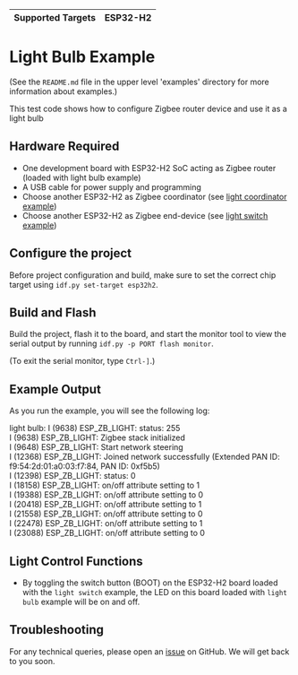 | Supported Targets | ESP32-H2 |
| ----------------- | -------- |

# Light Bulb Example 

(See the `README.md` file in the upper level 'examples' directory for more information about examples.)

This test code shows how to configure Zigbee router device and use it as a light bulb

## Hardware Required

* One development board with ESP32-H2 SoC acting as Zigbee router (loaded with light bulb example)
* A USB cable for power supply and programming
* Choose another ESP32-H2 as Zigbee coordinator (see [light coordinator example](../light_coordinator))
* Choose another ESP32-H2 as Zigbee end-device (see [light switch example](../light_switch))

## Configure the project

Before project configuration and build, make sure to set the correct chip target using `idf.py set-target esp32h2`.

## Build and Flash

Build the project, flash it to the board, and start the monitor tool to view the serial output by running `idf.py -p PORT flash monitor`.

(To exit the serial monitor, type ``Ctrl-]``.)

## Example Output

As you run the example, you will see the following log:

light bulb:
I (9638) ESP_ZB_LIGHT: status: 255  
I (9638) ESP_ZB_LIGHT: Zigbee stack initialized  
I (9648) ESP_ZB_LIGHT: Start network steering  
I (12368) ESP_ZB_LIGHT: Joined network successfully (Extended PAN ID: f9:54:2d:01:a0:03:f7:84, PAN ID: 0xf5b5)  
I (12398) ESP_ZB_LIGHT: status: 0  
I (18158) ESP_ZB_LIGHT: on/off attribute setting to 1  
I (19388) ESP_ZB_LIGHT: on/off attribute setting to 0  
I (20418) ESP_ZB_LIGHT: on/off attribute setting to 1  
I (21558) ESP_ZB_LIGHT: on/off attribute setting to 0  
I (22478) ESP_ZB_LIGHT: on/off attribute setting to 1  
I (23088) ESP_ZB_LIGHT: on/off attribute setting to 0  

## Light Control Functions

 * By toggling the switch button (BOOT) on the ESP32-H2 board loaded with the `light switch` example, the LED on this board loaded with `light bulb` example will be on and off.

## Troubleshooting

For any technical queries, please open an [issue](https://github.com/espressif/esp-idf/issues) on GitHub. We will get back to you soon.

